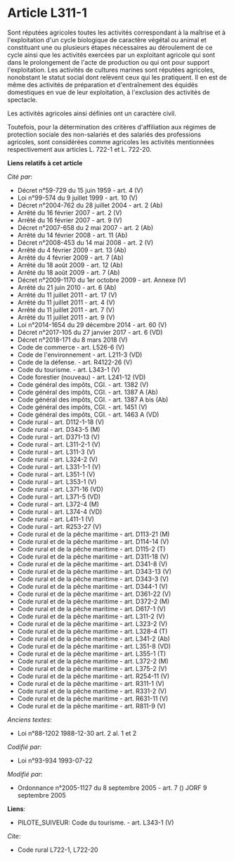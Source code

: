 # Article L311-1

Sont réputées agricoles toutes les activités correspondant à la maîtrise et à l'exploitation d'un cycle biologique de
caractère végétal ou animal et constituant une ou plusieurs étapes nécessaires au déroulement de ce cycle ainsi que les
activités exercées par un exploitant agricole qui sont dans le prolongement de l'acte de production ou qui ont pour support
l'exploitation. Les activités de cultures marines sont réputées agricoles, nonobstant le statut social dont relèvent ceux qui
les pratiquent. Il en est de même des activités de préparation et d'entraînement des équidés domestiques en vue de leur
exploitation, à l'exclusion des activités de spectacle.

Les activités agricoles ainsi définies ont un caractère civil.

Toutefois, pour la détermination des critères d'affiliation aux régimes de protection sociale des non-salariés et des
salariés des professions agricoles, sont considérées comme agricoles les activités mentionnées respectivement aux articles L.
722-1 et L. 722-20.

**Liens relatifs à cet article**

_Cité par_:

  - Décret n°59-729 du 15 juin 1959 - art. 4 (V)
  - Loi n°99-574 du 9 juillet 1999 - art. 10 (V)
  - Décret n°2004-762 du 28 juillet 2004 - art. 2 (Ab)
  - Arrêté du 16 février 2007 - art. 2 (V)
  - Arrêté du 16 février 2007 - art. 9 (V)
  - Décret n°2007-658 du 2 mai 2007 - art. 2 (Ab)
  - Arrêté du 14 février 2008 - art. 11 (Ab)
  - Décret n°2008-453 du 14 mai 2008 - art. 2 (V)
  - Arrêté du 4 février 2009 - art. 13 (Ab)
  - Arrêté du 4 février 2009 - art. 7 (Ab)
  - Arrêté du 18 août 2009 - art. 12 (Ab)
  - Arrêté du 18 août 2009 - art. 7 (Ab)
  - Décret n°2009-1170 du 1er octobre 2009 - art. Annexe (V)
  - Arrêté du 21 juin 2010 - art. 6 (Ab)
  - Arrêté du 11 juillet 2011 - art. 17 (V)
  - Arrêté du 11 juillet 2011 - art. 4 (V)
  - Arrêté du 11 juillet 2011 - art. 7 (V)
  - Arrêté du 11 juillet 2011 - art. 9 (V)
  - Loi n°2014-1654 du 29 décembre 2014 - art. 60 (V)
  - Décret n°2017-105 du 27 janvier 2017 - art. 6 (VD)
  - Décret n°2018-171 du 8 mars 2018 (V)
  - Code de commerce - art. L526-6 (V)
  - Code de l'environnement - art. L211-3 (VD)
  - Code de la défense. - art. R4122-26 (V)
  - Code du tourisme. - art. L343-1 (V)
  - Code forestier (nouveau) - art. L241-12 (VD)
  - Code général des impôts, CGI. - art. 1382 (V)
  - Code général des impôts, CGI. - art. 1387 A (Ab)
  - Code général des impôts, CGI. - art. 1387 A bis (Ab)
  - Code général des impôts, CGI. - art. 1451 (V)
  - Code général des impôts, CGI. - art. 1463 A (VD)
  - Code rural - art. D112-1-18 (V)
  - Code rural - art. D343-5 (M)
  - Code rural - art. D371-13 (V)
  - Code rural - art. L311-2-1 (V)
  - Code rural - art. L311-3 (V)
  - Code rural - art. L324-2 (V)
  - Code rural - art. L331-1-1 (V)
  - Code rural - art. L351-1 (V)
  - Code rural - art. L353-1 (V)
  - Code rural - art. L371-16 (VD)
  - Code rural - art. L371-5 (VD)
  - Code rural - art. L372-4 (M)
  - Code rural - art. L374-4 (VD)
  - Code rural - art. L411-1 (V)
  - Code rural - art. R253-27 (V)
  - Code rural et de la pêche maritime - art. D113-21 (M)
  - Code rural et de la pêche maritime - art. D114-14 (V)
  - Code rural et de la pêche maritime - art. D115-2 (T)
  - Code rural et de la pêche maritime - art. D311-18 (V)
  - Code rural et de la pêche maritime - art. D341-8 (V)
  - Code rural et de la pêche maritime - art. D343-13 (V)
  - Code rural et de la pêche maritime - art. D343-3 (V)
  - Code rural et de la pêche maritime - art. D344-1 (V)
  - Code rural et de la pêche maritime - art. D361-22 (V)
  - Code rural et de la pêche maritime - art. D372-2 (M)
  - Code rural et de la pêche maritime - art. D617-1 (V)
  - Code rural et de la pêche maritime - art. L311-2 (V)
  - Code rural et de la pêche maritime - art. L323-2 (V)
  - Code rural et de la pêche maritime - art. L328-4 (T)
  - Code rural et de la pêche maritime - art. L341-2 (Ab)
  - Code rural et de la pêche maritime - art. L351-8 (VD)
  - Code rural et de la pêche maritime - art. L355-1 (T)
  - Code rural et de la pêche maritime - art. L372-2 (M)
  - Code rural et de la pêche maritime - art. L375-2 (V)
  - Code rural et de la pêche maritime - art. R254-11 (V)
  - Code rural et de la pêche maritime - art. R311-1 (V)
  - Code rural et de la pêche maritime - art. R331-2 (V)
  - Code rural et de la pêche maritime - art. R631-11 (V)
  - Code rural et de la pêche maritime - art. R811-9 (V)

_Anciens textes_:

  - Loi n°88-1202 1988-12-30 art. 2 al. 1 et 2

_Codifié par_:

  - Loi n°93-934 1993-07-22

_Modifié par_:

  - Ordonnance n°2005-1127 du 8 septembre 2005 - art. 7 () JORF 9 septembre 2005

**Liens**:

  - PILOTE_SUIVEUR: Code du tourisme. - art. L343-1 (V)

_Cite_:

  - Code rural L722-1, L722-20
